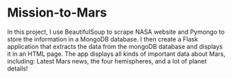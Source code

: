 # Mission-to-Mars

In this project, I use BeautifulSoup to scrape NASA website and Pymongo to store the information in a MongoDB database.
I then create a Flask application that extracts the data from the mongoDB database and displays it in an HTML page. The app displays all kinds of important data
about Mars, including: Latest Mars news, the four hemispheres, and a lot of planet details!
